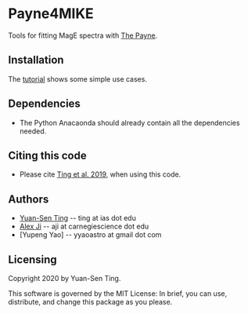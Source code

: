 # Payne4MIKE
Tools for fitting MagE spectra with [The Payne](https://github.com/tingyuansen/The_Payne).

## Installation

The [tutorial](https://github.com/tingyuansen/Payne4MIKE/blob/master/tutorial.ipynb) shows some simple use cases.

## Dependencies
* The Python Anacaonda should already contain all the dependencies needed.


## Citing this code
* Please cite [Ting et al. 2019](https://ui.adsabs.harvard.edu/abs/2019ApJ...879...69T/abstract), when using this code.

## Authors
* [Yuan-Sen Ting](http://www.sns.ias.edu/~ting/) -- ting at ias dot edu
* [Alex Ji](https://www.alexji.com/) -- aji at carnegiescience dot edu
* [Yupeng Yao] -- yyaoastro at gmail dot com
## Licensing

Copyright 2020 by Yuan-Sen Ting.

This software is governed by the MIT License: In brief, you can use, distribute, and change this package as you please.
